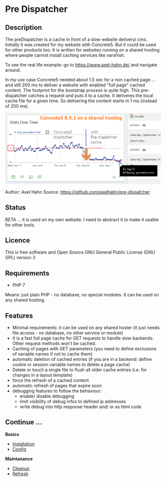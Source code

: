 
# Pre Dispatcher #


## Description ##

The preDispatcher is a cache in front of a slow website delivery/ cms. Initially it was created for my website with Concrete5. But it could be used for other products too.
It is written for websites running on a shared hosting where people cannot install caching services like varshish.

To see the real life example: go to https://www.axel-hahn.de/ and navigate around.

In my use case Concrete5 needed about 1.5 sec for a non cached page ... and still 200 ms to deliver a website with enabled "full page" cached content. The footprint for the bootstrap process is quite high. This pre-dispatcher catches a request and puts it to a cache. It deliveres the local cache file for a given time. So delivering the content starts in 1 ms (instead of 200 ms).

![alt text](./docs/generation-time-concrete5.png)

Author: Axel Hahn
Source: https://github.com/axelhahn/pre-dispatcher


## Status ##

BETA ... it is used on my own website. 
I need to abstract it to make it usable for other tools.


## Licence ##

This is free software and Open Source 
GNU General Public License (GNU GPL) version 3


## Requirements ##

* PHP 7

Means: just plain PHP - no database, no special modules. It can be used on any shared hosting.


## Features ##

* Minimal requirements: it can be used on any shared hoster (it just needs file access - no database, no other service or module)
* It is a fast full page cache for GET requests to handle slow backends. Other request methods won't be cached.
* Caching of pages with GET parameters (you need to define exclusions of variable names if not to cache them)
* automatic deletion of cached entries (if you are in a backend: define cookie or session variable names to delete a page cache)
* Delete or touch a single file to flush all older cache entries (i.e. for changes in a layout template)
* force the refresh of a cached content
* automatic refresh of pages that expire soon
* debugging features to follow the behaviour:
   * enable/ disable debugging
   * limit visibility of debug infos to defined ip addresses
   * write debug into http response header and/ or as html code



## Continue ... ##

**Basics**
* [Installation](docs/install.md)
* [Config](docs/config.md)


**Maintanance**

* [Cleanup](docs/cleanup.md)
* [Refresh](docs/refresh.md)